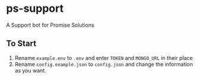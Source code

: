 # ps-support
A Support bot for Promise Solutions

## To Start
1. Rename `example.env` to `.env` and enter `TOKEN` and `MONGO_URL` in their place
2. Rename `config.example.json` to `config.json` and change the information as you want.